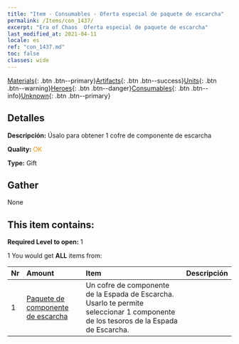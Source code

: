```yaml
---
title: "Item - Consumables - Oferta especial de paquete de escarcha"
permalink: /Items/con_1437/
excerpt: "Era of Chaos  Oferta especial de paquete de escarcha"
last_modified_at: 2021-04-11
locale: es
ref: "con_1437.md"
toc: false
classes: wide
---
```

 [Materials](/es/Items/){: .btn .btn--primary}[Artifacts](/es/Items/Artifacts/){: .btn .btn--success}[Units](/es/Items/Units/){: .btn .btn--warning}[Heroes](/es/Items/Heroes/){: .btn .btn--danger}[Consumables](/es/Items/Consumables/){: .btn .btn--info}[Unknown](/es/Items/Unknown/){: .btn .btn--primary}

## Detalles
 **Descripción:** Úsalo para obtener 1 cofre de componente de escarcha

 **Quality:** <span style="color: #FF8C00">OK</span>

 **Type:** Gift

## Gather

  None

## This item contains:

 **Required Level to open:** 1

 1 You would get **ALL** items  from:

  | Nr | Amount |     Item    | Descripción |
  |:---|:-------|:------------|:-----------:|
  | 1 | [Paquete de componente de escarcha](/es/Items/con_1352/) | Un cofre de componente de la Espada de Escarcha. Usarlo te permite seleccionar 1 componente de los tesoros de la Espada de Escarcha. | 
